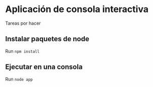 # Aplicación de consola interactiva
Tareas por hacer 

## Instalar paquetes de node
Run `npm install`

## Ejecutar en una consola
Run `node app`